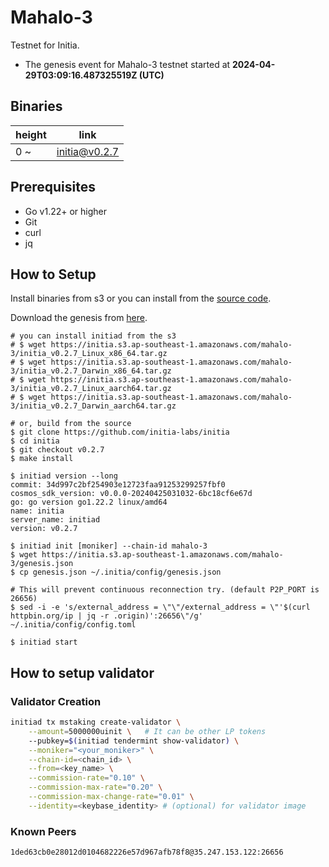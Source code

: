 # Mahalo-3

Testnet for Initia.

- The genesis event for Mahalo-3 testnet started at **2024-04-29T03:09:16.487325519Z (UTC)**

## Binaries

| height  | link  |
| ------- | ----- |
| 0      ~  | [initia@v0.2.7](https://github.com/initia-labs/initia/releases/tag/v0.2.7)                   |

## Prerequisites

- Go v1.22+ or higher
- Git
- curl
- jq

## How to Setup

Install binaries from s3 or you can install from the [source code](https://github.com/initia-labs/initia).

Download the genesis from [here](https://initia.s3.ap-southeast-1.amazonaws.com/mahalo-3/genesis.json).

```shell
# you can install initiad from the s3
# $ wget https://initia.s3.ap-southeast-1.amazonaws.com/mahalo-3/initia_v0.2.7_Linux_x86_64.tar.gz
# $ wget https://initia.s3.ap-southeast-1.amazonaws.com/mahalo-3/initia_v0.2.7_Darwin_x86_64.tar.gz 
# $ wget https://initia.s3.ap-southeast-1.amazonaws.com/mahalo-3/initia_v0.2.7_Linux_aarch64.tar.gz 
# $ wget https://initia.s3.ap-southeast-1.amazonaws.com/mahalo-3/initia_v0.2.7_Darwin_aarch64.tar.gz

# or, build from the source
$ git clone https://github.com/initia-labs/initia
$ cd initia
$ git checkout v0.2.7
$ make install

$ initiad version --long
commit: 34d997c2bf254903e12723faa91253299257fbf0
cosmos_sdk_version: v0.0.0-20240425031032-6bc18cf6e67d
go: go version go1.22.2 linux/amd64
name: initia
server_name: initiad
version: v0.2.7

$ initiad init [moniker] --chain-id mahalo-3
$ wget https://initia.s3.ap-southeast-1.amazonaws.com/mahalo-3/genesis.json
$ cp genesis.json ~/.initia/config/genesis.json

# This will prevent continuous reconnection try. (default P2P_PORT is 26656)
$ sed -i -e 's/external_address = \"\"/external_address = \"'$(curl httpbin.org/ip | jq -r .origin)':26656\"/g' ~/.initia/config/config.toml

$ initiad start
```

## How to setup validator

### Validator Creation

```sh
initiad tx mstaking create-validator \
    --amount=5000000uinit \   # It can be other LP tokens 
    --pubkey=$(initiad tendermint show-validator) \
    --moniker="<your_moniker>" \
    --chain-id=<chain_id> \
    --from=<key_name> \
    --commission-rate="0.10" \
    --commission-max-rate="0.20" \
    --commission-max-change-rate="0.01" \
    --identity=<keybase_identity> # (optional) for validator image
```

### Known Peers

```sh
1ded63cb0e28012d0104682226e57d967afb78f8@35.247.153.122:26656
```
